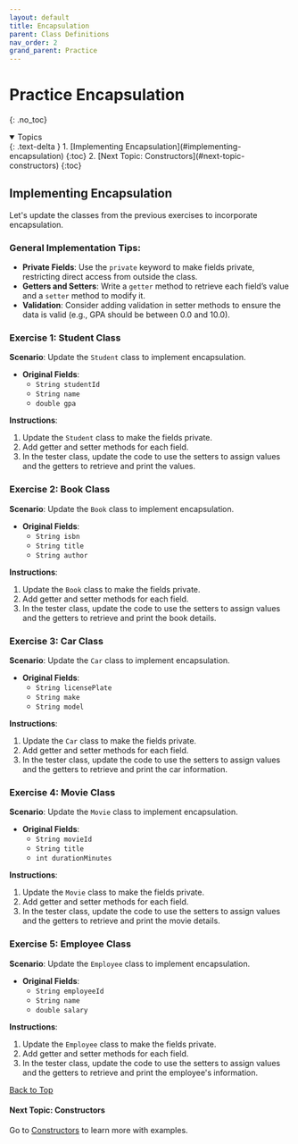 ```yaml
---
layout: default
title: Encapsulation
parent: Class Definitions
nav_order: 2
grand_parent: Practice
---
```


# Practice Encapsulation
{: .no_toc}

<details open markdown="block">
  <summary>
    Topics
  </summary>
  {: .text-delta }
  1. [Implementing Encapsulation](#implementing-encapsulation)
     {:toc}
  2. [Next Topic: Constructors](#next-topic-constructors)
     {:toc}
</details>

## Implementing Encapsulation

Let's update the classes from the previous exercises to incorporate encapsulation.

### General Implementation Tips:
- **Private Fields**: Use the `private` keyword to make fields private, restricting direct access from outside the class.
- **Getters and Setters**: Write a `getter` method to retrieve each field’s value and a `setter` method to modify it.
- **Validation**: Consider adding validation in setter methods to ensure the data is valid (e.g., GPA should be between 0.0 and 10.0).

### Exercise 1: **Student Class**
**Scenario**: Update the `Student` class to implement encapsulation.

- **Original Fields**:
  - `String studentId`
  - `String name`
  - `double gpa`

**Instructions**:
1. Update the `Student` class to make the fields private.
2. Add getter and setter methods for each field.
3. In the tester class, update the code to use the setters to assign values and the getters to retrieve and print the values.

### Exercise 2: **Book Class**
**Scenario**: Update the `Book` class to implement encapsulation.

- **Original Fields**:
  - `String isbn`
  - `String title`
  - `String author`

**Instructions**:
1. Update the `Book` class to make the fields private.
2. Add getter and setter methods for each field.
3. In the tester class, update the code to use the setters to assign values and the getters to retrieve and print the book details.

### Exercise 3: **Car Class**
**Scenario**: Update the `Car` class to implement encapsulation.

- **Original Fields**:
  - `String licensePlate`
  - `String make`
  - `String model`

**Instructions**:
1. Update the `Car` class to make the fields private.
2. Add getter and setter methods for each field.
3. In the tester class, update the code to use the setters to assign values and the getters to retrieve and print the car information.

### Exercise 4: **Movie Class**
**Scenario**: Update the `Movie` class to implement encapsulation.

- **Original Fields**:
  - `String movieId`
  - `String title`
  - `int durationMinutes`

**Instructions**:
1. Update the `Movie` class to make the fields private.
2. Add getter and setter methods for each field.
3. In the tester class, update the code to use the setters to assign values and the getters to retrieve and print the movie details.

### Exercise 5: **Employee Class**
**Scenario**: Update the `Employee` class to implement encapsulation.

- **Original Fields**:
  - `String employeeId`
  - `String name`
  - `double salary`

**Instructions**:
1. Update the `Employee` class to make the fields private.
2. Add getter and setter methods for each field.
3. In the tester class, update the code to use the setters to assign values and the getters to retrieve and print the employee's information.

[Back to Top](#top)

#### Next Topic: Constructors
Go to [Constructors](../../../learn/java/foundations/constructors) to learn more with examples.